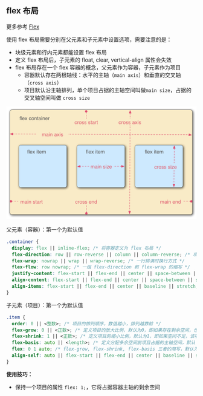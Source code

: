## flex 布局

更多参考 [Flex](https://www.runoob.com/w3cnote/flex-grammar.html)

使用 flex 布局需要分别在父元素和子元素中设置选项，需要注意的是：
+ 块级元素和行内元素都能设置 flex 布局
+ 定义 flex 布局后，子元素的 float, clear, vertical-align 属性会失效
+ flex 布局存在一个 flex 容器的概念，父元素作为容器，子元素作为项目
  + 容器默认存在两根轴线：水平的主轴（`main axis`）和垂直的交叉轴（`cross axis`）
  + 项目默认沿主轴排列，单个项目占据的主轴空间叫做`main size`，占据的交叉轴空间叫做 `cross size`

![flex 容器](imgs/flex_01.png)

父元素（容器）：第一个为默认值
```css
.container {
  display: flex || inline-flex; /* 将容器定义为 flex 布局 */
  flex-direction: row || row-reverse || column || column-reverse; /* 项目排列的方向 */
  flex-wrap: nowrap || wrap || wrap-reverse; /* 一行排满时换行方式 */
  flex-flow: row nowrap; /* 一组 flex-direction 和 flex-wrap 的缩写 */
  justify-content: flex-start || flex-end || center || space-between || space-around; /* 项目在主轴上的对齐方式 */
  align-content: flex-start || flex-end || center || space-between || space-around || stretch; /* 多根轴线的对齐方式，只有一根轴线时不起作用 */
  align-items: flex-start || flex-end || center || baseline || stretch; /* 定义项目在交叉轴上的对齐方式 */
}
```

子元素（项目）：第一个为默认值
```css
.item {
  order: 0 || <整数>; /* 项目的排列顺序，数值越小，排列越靠前 */
  flex-grow: 0 || <正数>; /* 定义项目的放大比例，默认为0，即如果存在剩余空间，也不放大 */
  flex-shrink: 1 || <正数>; /* 定义项目的缩小比例，默认为1，即如果空间不足，该项目将缩小 */
  flex-basis: auto || <length>; /* 定义分配多余空间前项目占据的主轴空间，默认 auto */
  flex: 0 1 auto; /* flex-grow, flex-shrink, flex-basis 三者的简写，默认为：0 1 auto，后两个属性可选；有两个快捷值：auto (1 1 auto) 和 none (0 0 auto)*/
  align-self: auto || flex-start || flex-end || center || baseline || stretch; /* 定义自身的对齐，覆盖父元素设置的 align-items 属性，默认 auto 继承自父元素，无父元素时为 stretch */
}
```

**使用技巧：**
+ 保持一个项目的属性 `flex: 1;`，它将占据容器主轴的剩余空间